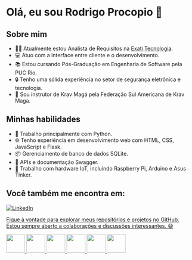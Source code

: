# Olá, eu sou Rodrigo Procopio 👋

## Sobre mim
- 👨‍💼 Atualmente estou Analista de Requisitos na [Exati Tecnologia](https://exati.com.br/).
- 💻 Atuo com a interface entre cliente e o desenvolvimento.
- 📚 Estou cursando Pós-Graduação em Engenharia de Software pela PUC Rio.
- 🔒 Tenho uma sólida experiência no setor de segurança eletrônica e tecnologia.
- 🥋 Sou instrutor de Krav Magá pela Federação Sul Americana de Krav Maga.

## Minhas habilidades

- 🐍 Trabalho principalmente com Python.
- 🌐 Tenho experiência em desenvolvimento web com HTML, CSS, JavaScript e Flask.
- 📦 Gerenciamento de banco de dados SQLite.
- 📖 APIs e documentação Swagger.
- 🌌 Trabalho com hardware IoT, incluindo Raspberry Pi, Arduino e Asus Tinker.

                                                                               
## Você também me encontra em:
<a href="https://www.linkedin.com/in/rodrigoprocopio/">![LinkedIn](https://img.shields.io/badge/linkedin-%230077B5.svg?style=for-the-badge&logo=linkedin&logoColor=white)

Fique à vontade para explorar meus repositórios e projetos no GitHub. Estou sempre aberto a colaborações e discussões interessantes. 😄


<div style="display: inline">
  <img width='50' height='50' src="https://cdn.jsdelivr.net/gh/devicons/devicon/icons/python/python-original.svg" />
  <img width='50' height='50'src="https://cdn.jsdelivr.net/gh/devicons/devicon/icons/html5/html5-original.svg" />
  <img width='50' height='50'src="https://cdn.jsdelivr.net/gh/devicons/devicon/icons/css3/css3-original.svg" />
  <img width='50' height='50'src="https://cdn.jsdelivr.net/gh/devicons/devicon/icons/javascript/javascript-original.svg" />
  <img width='50' height='50'src="https://cdn.jsdelivr.net/gh/devicons/devicon/icons/sqlite/sqlite-original.svg" />
  <img width='50' height='50'src="https://cdn.jsdelivr.net/gh/devicons/devicon/icons/raspberrypi/raspberrypi-original.svg" />
  <img width='50' height='50 src="https://cdn.jsdelivr.net/gh/devicons/devicon/icons/arduino/arduino-original.svg" />
</div>

